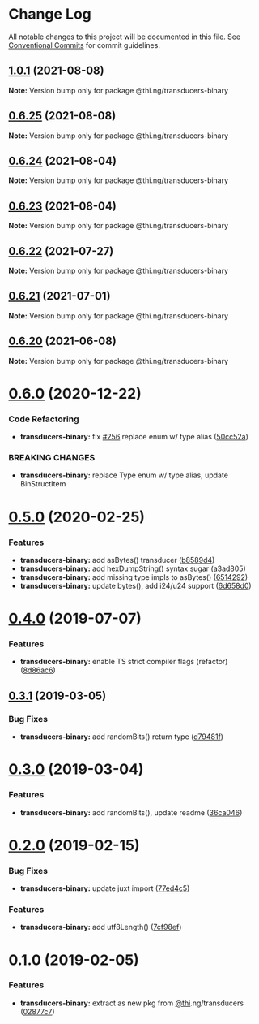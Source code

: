 # Change Log

All notable changes to this project will be documented in this file.
See [Conventional Commits](https://conventionalcommits.org) for commit guidelines.

## [1.0.1](https://github.com/thi-ng/umbrella/compare/@thi.ng/transducers-binary@0.6.25...@thi.ng/transducers-binary@1.0.1) (2021-08-08)

**Note:** Version bump only for package @thi.ng/transducers-binary





## [0.6.25](https://github.com/thi-ng/umbrella/compare/@thi.ng/transducers-binary@0.6.24...@thi.ng/transducers-binary@0.6.25) (2021-08-08)

**Note:** Version bump only for package @thi.ng/transducers-binary





## [0.6.24](https://github.com/thi-ng/umbrella/compare/@thi.ng/transducers-binary@0.6.23...@thi.ng/transducers-binary@0.6.24) (2021-08-04)

**Note:** Version bump only for package @thi.ng/transducers-binary





## [0.6.23](https://github.com/thi-ng/umbrella/compare/@thi.ng/transducers-binary@0.6.22...@thi.ng/transducers-binary@0.6.23) (2021-08-04)

**Note:** Version bump only for package @thi.ng/transducers-binary





## [0.6.22](https://github.com/thi-ng/umbrella/compare/@thi.ng/transducers-binary@0.6.21...@thi.ng/transducers-binary@0.6.22) (2021-07-27)

**Note:** Version bump only for package @thi.ng/transducers-binary





## [0.6.21](https://github.com/thi-ng/umbrella/compare/@thi.ng/transducers-binary@0.6.20...@thi.ng/transducers-binary@0.6.21) (2021-07-01)

**Note:** Version bump only for package @thi.ng/transducers-binary





## [0.6.20](https://github.com/thi-ng/umbrella/compare/@thi.ng/transducers-binary@0.6.19...@thi.ng/transducers-binary@0.6.20) (2021-06-08)

**Note:** Version bump only for package @thi.ng/transducers-binary





# [0.6.0](https://github.com/thi-ng/umbrella/compare/@thi.ng/transducers-binary@0.5.33...@thi.ng/transducers-binary@0.6.0) (2020-12-22)


### Code Refactoring

* **transducers-binary:** fix [#256](https://github.com/thi-ng/umbrella/issues/256) replace enum w/ type alias ([50cc52a](https://github.com/thi-ng/umbrella/commit/50cc52a84b135535053370e022309aee5b670625))


### BREAKING CHANGES

* **transducers-binary:** replace Type enum w/ type alias, update BinStructItem





# [0.5.0](https://github.com/thi-ng/umbrella/compare/@thi.ng/transducers-binary@0.4.9...@thi.ng/transducers-binary@0.5.0) (2020-02-25)


### Features

* **transducers-binary:** add asBytes() transducer ([b8589d4](https://github.com/thi-ng/umbrella/commit/b8589d4cd0971adea9538fa9066870b4e32ded5b))
* **transducers-binary:** add hexDumpString() syntax sugar ([a3ad805](https://github.com/thi-ng/umbrella/commit/a3ad805aefa4dd3836d7fb00cfbf0cf147b9d059))
* **transducers-binary:** add missing type impls to asBytes() ([6514292](https://github.com/thi-ng/umbrella/commit/65142927f520d0a90ca4f4bd5b7d570527e72923))
* **transducers-binary:** update bytes(), add i24/u24 support ([6d658d0](https://github.com/thi-ng/umbrella/commit/6d658d072977009f1289ba2cf230970dabf55d7f))





# [0.4.0](https://github.com/thi-ng/umbrella/compare/@thi.ng/transducers-binary@0.3.12...@thi.ng/transducers-binary@0.4.0) (2019-07-07)

### Features

* **transducers-binary:** enable TS strict compiler flags (refactor) ([8d86ac6](https://github.com/thi-ng/umbrella/commit/8d86ac6))

## [0.3.1](https://github.com/thi-ng/umbrella/compare/@thi.ng/transducers-binary@0.3.0...@thi.ng/transducers-binary@0.3.1) (2019-03-05)

### Bug Fixes

* **transducers-binary:** add randomBits() return type ([d79481f](https://github.com/thi-ng/umbrella/commit/d79481f))

# [0.3.0](https://github.com/thi-ng/umbrella/compare/@thi.ng/transducers-binary@0.2.3...@thi.ng/transducers-binary@0.3.0) (2019-03-04)

### Features

* **transducers-binary:** add randomBits(), update readme ([36ca046](https://github.com/thi-ng/umbrella/commit/36ca046))

# [0.2.0](https://github.com/thi-ng/umbrella/compare/@thi.ng/transducers-binary@0.1.1...@thi.ng/transducers-binary@0.2.0) (2019-02-15)

### Bug Fixes

* **transducers-binary:** update juxt import ([77ed4c5](https://github.com/thi-ng/umbrella/commit/77ed4c5))

### Features

* **transducers-binary:** add utf8Length() ([7cf98ef](https://github.com/thi-ng/umbrella/commit/7cf98ef))

# 0.1.0 (2019-02-05)

### Features

* **transducers-binary:** extract as new pkg from [@thi](https://github.com/thi).ng/transducers ([02877c7](https://github.com/thi-ng/umbrella/commit/02877c7))
